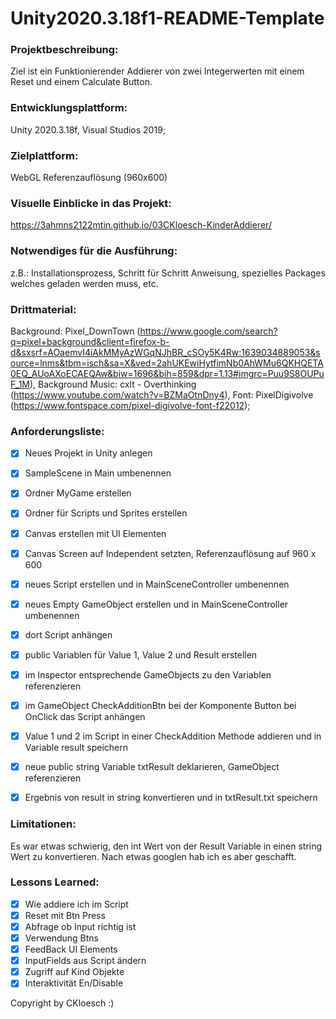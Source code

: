 # Unity2020.3.18f1-README-Template

### Projektbeschreibung: 
Ziel ist ein Funktionierender Addierer von zwei Integerwerten mit einem Reset und einem Calculate Button.

### Entwicklungsplattform: 
Unity 2020.3.18f, 
Visual Studios 2019;

### Zielplattform: 
WebGL Referenzauflösung (960x600) 

### Visuelle Einblicke in das Projekt: 
https://3ahmns2122mtin.github.io/03CKloesch-KinderAddierer/

### Notwendiges für die Ausführung: 
z.B.: Installationsprozess, Schritt für Schritt Anweisung, spezielles Packages welches geladen werden muss, etc.  

### Drittmaterial: 
Background: Pixel_DownTown (https://www.google.com/search?q=pixel+background&client=firefox-b-d&sxsrf=AOaemvI4iAkMMyAzWGqNJhBR_cSOy5K4Rw:1639034889053&source=lnms&tbm=isch&sa=X&ved=2ahUKEwiHytfimNb0AhWMu6QKHQETA0EQ_AUoAXoECAEQAw&biw=1696&bih=859&dpr=1.13#imgrc=Puu9S8OUPuF_1M), 
Background Music: cxlt - Overthinking (https://www.youtube.com/watch?v=BZMaOtnDny4), 
Font: PixelDigivolve (https://www.fontspace.com/pixel-digivolve-font-f22012);

### Anforderungsliste:  
- [x] Neues Projekt in Unity anlegen
- [x] SampleScene in Main umbenennen
- [x] Ordner MyGame erstellen
- [x] Ordner für Scripts und Sprites erstellen
- [x] Canvas erstellen mit UI Elementen
- [x] Canvas Screen auf Independent setzten, Referenzauflösung auf 960 x 600
- [x] neues Script erstellen und in MainSceneController umbenennen
- [x] neues Empty GameObject erstellen und in MainSceneController umbenennen
- [x] dort Script anhängen
- [x] public Variablen für Value 1, Value 2 und Result erstellen 
- [x] im Inspector entsprechende GameObjects zu den Variablen referenzieren
- [x] im GameObject CheckAdditionBtn bei der Komponente Button bei OnClick das Script anhängen
- [x] Value 1 und 2 im Script in einer CheckAddition Methode addieren und in Variable result speichern
- [x] neue public string Variable txtResult deklarieren, GameObject referenzieren
- [x] Ergebnis von result in string konvertieren und in txtResult.txt speichern


### Limitationen:
Es war etwas schwierig, den int Wert von der Result Variable in einen string Wert zu konvertieren. Nach etwas googlen hab ich es aber geschafft.

### Lessons Learned:
- [x] Wie addiere ich im Script
- [x] Reset mit Btn Press
- [x] Abfrage ob Input richtig ist
- [x] Verwendung Btns
- [x] FeedBack UI Elements
- [x] InputFields aus Script ändern
- [x] Zugriff auf Kind Objekte
- [x] Interaktivität En/Disable

Copyright by CKloesch :)
